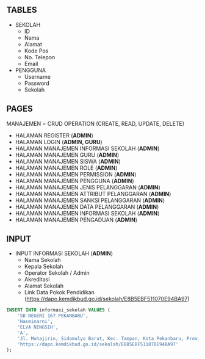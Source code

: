 ## TABLES
- SEKOLAH  
  - ID
  - Nama
  - Alamat
  - Kode Pos
  - No. Telepon
  - Email
- PENGGUNA
  - Username
  - Password
  - Sekolah
 
## PAGES

MANAJEMEN = CRUD OPERATION (CREATE, READ, UPDATE, DELETE)

- HALAMAN REGISTER (**ADMIN**)
- HALAMAN LOGIN (**ADMIN, GURU**)
- HALAMAN MANAJEMEN INFORMASI SEKOLAH (**ADMIN**)
- HALAMAN MANAJEMEN GURU (**ADMIN**)
- HALAMAN MANAJEMEN SISWA (**ADMIN**)
- HALAMAN MANAJEMEN ROLE (**ADMIN**)
- HALAMAN MANAJEMEN PERMISSION (**ADMIN**)
- HALAMAN MANAJEMEN PENGGUNA (**ADMIN**)
- HALAMAN MANAJEMEN JENIS PELANGGARAN (**ADMIN**)
- HALAMAN MANAJEMEN ATTRIBUT PELANGGARAN (**ADMIN**)
- HALAMAN MANAJEMEN SANKSI PELANGGARAN (**ADMIN**)
- HALAMAN MANAJEMEN DATA PELANGGARAN (**ADMIN**)
- HALAMAN MANAJEMEN INFORMASI SEKOLAH (**ADMIN**)
- HALAMAN MANAJEMEN PENGADUAN (**ADMIN**)

## INPUT
- INPUT INFORMASI SEKOLAH (**ADMIN**)
  - Nama Sekolah
  - Kepala Sekolah
  - Operator Sekolah / Admin
  - Akreditasi
  - Alamat Sekolah
  - Link Data Pokok Pendidikan (https://dapo.kemdikbud.go.id/sekolah/E8B5EBF511070E94BA97)




```sql
INSERT INTO informasi_sekolah VALUES (
    'SD NEGERI 167 PEKANBARU',
    'Hasminarni',
    'ELVA NINGSIH',
    'A',
    'Jl. Muhajirin, Sidomulyo Barat, Kec. Tampan, Kota Pekanbaru, Provinsi Riau 28294'
    'https://dapo.kemdikbud.go.id/sekolah/E8B5EBF511070E94BA97'
);
```
